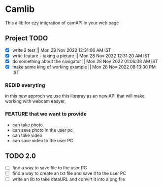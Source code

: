 # Camlib

This a lib for ezy intigration of camAPI in your web page

## Project TODO

- [x] write 2 test || Mon 28 Nov 2022 12:31:06 AM IST
- [x] write feature - taking a picture || Mon 28 Nov 2022 12:31:20 AM IST
- [x] do something about the navigator || Mon 28 Nov 2022 01:06:08 AM IST
- [x] make some king of working example || Mon 28 Nov 2022 08:13:30 PM IST

### REDID everyting 
in this new approch we use this libraray as an new API that will make working
with webcam easyer, 

### FEATURE that we want to provide
- can take photo
- can save photo in the user pc
- can take video
- can save video to the user PC

## TODO 2.0
- [ ] find a way to save file to the user PC
- [ ] find a way to create an txt file  and save it to the user PC
- [ ] write an lib to take dataURL and convirt it into a png file
